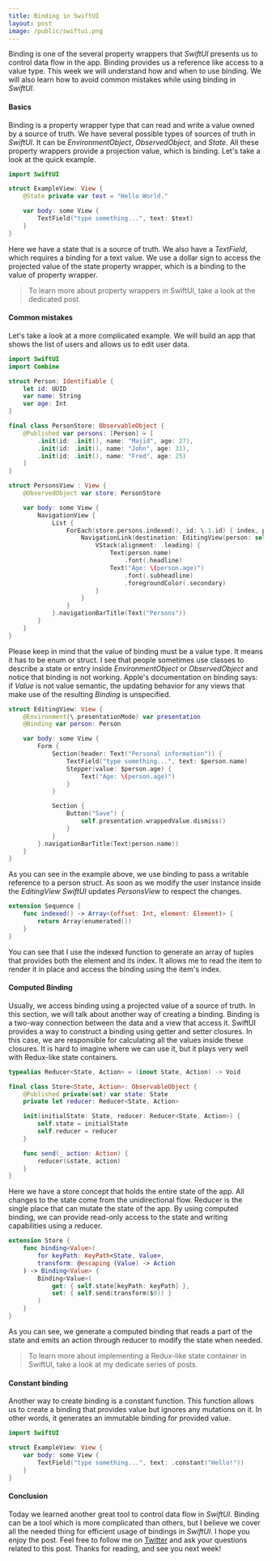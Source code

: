 ```yaml
---
title: Binding in SwiftUI
layout: post
image: /public/swiftui.png
---
```


Binding is one of the several property wrappers that *SwiftUI* presents us to control data flow in the app. Binding provides us a reference like access to a value type. This week we will understand how and when to use binding. We will also learn how to avoid common mistakes while using binding in *SwiftUI*.

#### Basics
Binding is a property wrapper type that can read and write a value owned by a source of truth. We have several possible types of sources of truth in *SwiftUI*. It can be *EnvironmentObject*, *ObservedObject*, and *State*. All these property wrappers provide a projection value, which is binding. Let's take a look at the quick example.

```swift
import SwiftUI

struct ExampleView: View {
    @State private var text = "Hello World."

    var body: some View {
        TextField("type something...", text: $text)
    }
}
```

Here we have a state that is a source of truth. We also have a *TextField*, which requires a binding for a text value. We use a dollar sign to access the projected value of the state property wrapper, which is a binding to the value of property wrapper.

> To learn more about property wrappers in SwiftUI, take a look at the dedicated post.

#### Common mistakes
Let's take a look at a more complicated example. We will build an app that shows the list of users and allows us to edit user data.

```swift
import SwiftUI
import Combine

struct Person: Identifiable {
    let id: UUID
    var name: String
    var age: Int
}

final class PersonStore: ObservableObject {
    @Published var persons: [Person] = [
        .init(id: .init(), name: "Majid", age: 27),
        .init(id: .init(), name: "John", age: 31),
        .init(id: .init(), name: "Fred", age: 25)
    ]
}

struct PersonsView : View {
    @ObservedObject var store: PersonStore

    var body: some View {
        NavigationView {
            List {
                ForEach(store.persons.indexed(), id: \.1.id) { index, person in
                    NavigationLink(destination: EditingView(person: self.$store.persons[index])) {
                        VStack(alignment: .leading) {
                            Text(person.name)
                                .font(.headline)
                            Text("Age: \(person.age)")
                                .font(.subheadline)
                                .foregroundColor(.secondary)
                        }
                    }
                }
            }.navigationBarTitle(Text("Persons"))
        }
    }
}
```

Please keep in mind that the value of binding must be a value type. It means it has to be enum or struct. I see that people sometimes use classes to describe a state or entry inside *EnvironmentObject* or *ObservedObject* and notice that binding is not working. Apple's documentation on binding says: if *Value* is not value semantic, the updating behavior for any views that make use of the resulting *Binding* is unspecified.

```swift
struct EditingView: View {
    @Environment(\.presentationMode) var presentation
    @Binding var person: Person

    var body: some View {
        Form {
            Section(header: Text("Personal information")) {
                TextField("type something...", text: $person.name)
                Stepper(value: $person.age) {
                    Text("Age: \(person.age)")
                }
            }

            Section {
                Button("Save") {
                    self.presentation.wrappedValue.dismiss()
                }
            }
        }.navigationBarTitle(Text(person.name))
    }
}
```

As you can see in the example above, we use binding to pass a writable reference to a person struct. As soon as we modify the user instance inside the *EditingView* *SwiftUI* updates *PersonsView* to respect the changes.

```swift
extension Sequence {
    func indexed() -> Array<(offset: Int, element: Element)> {
        return Array(enumerated())
    }
}
```

You can see that I use the indexed function to generate an array of tuples that provides both the element and its index. It allows me to read the item to render it in place and access the binding using the item's index.

#### Computed Binding
Usually, we access binding using a projected value of a source of truth. In this section, we will talk about another way of creating a binding. Binding is a two-way connection between the data and a view that access it. SwiftUI provides a way to construct a binding using getter and setter closures. In this case, we are responsible for calculating all the values inside these closures. It is hard to imagine where we can use it, but it plays very well with Redux-like state containers.

```swift
typealias Reducer<State, Action> = (inout State, Action) -> Void

final class Store<State, Action>: ObservableObject {
    @Published private(set) var state: State
    private let reducer: Reducer<State, Action>

    init(initialState: State, reducer: Reducer<State, Action>) {
        self.state = initialState
        self.reducer = reducer
    }

    func send(_ action: Action) {
        reducer(&state, action)
    }
}
```

Here we have a store concept that holds the entire state of the app. All changes to the state come from the unidirectional flow. Reducer is the single place that can mutate the state of the app. By using computed binding, we can provide read-only access to the state and writing capabilities using a reducer.

```swift
extension Store {
    func binding<Value>(
        for keyPath: KeyPath<State, Value>,
        transform: @escaping (Value) -> Action
    ) -> Binding<Value> {
        Binding<Value>(
            get: { self.state[keyPath: keyPath] },
            set: { self.send(transform($0)) }
        )
    }
}
```

As you can see, we generate a computed binding that reads a part of the state and emits an action through reducer to modify the state when needed.

> To learn more about implementing a Redux-like state container in SwiftUI, take a look at my dedicate series of posts.

#### Constant binding
Another way to create binding is a constant function. This function allows us to create a binding that provides value but ignores any mutations on it. In other words, it generates an immutable binding for provided value.

```swift
import SwiftUI

struct ExampleView: View {
    var body: some View {
        TextField("type something...", text: .constant("Hello!"))
    }
}
```

#### Conclusion
Today we learned another great tool to control data flow in *SwiftUI*. Binding can be a tool which is more complicated than others, but I believe we cover all the needed thing for efficient usage of bindings in *SwiftUI*. I hope you enjoy the post. Feel free to follow me on [Twitter](https://twitter.com/mecid) and ask your questions related to this post. Thanks for reading, and see you next week!
